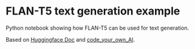 # FLAN-T5 text generation example

Python notebook showing how FLAN-T5 can be used for text generation.

Based on [Huggingface Doc](https://huggingface.co/docs/transformers/model_doc/flan-t5) and [code_your_own_AI](https://www.youtube.com/watch?v=_Qf_SiCLzw4).
